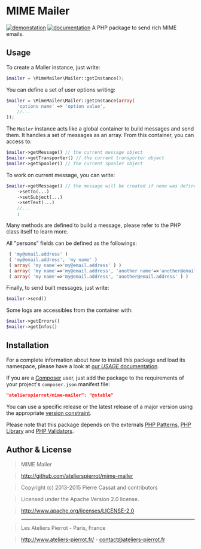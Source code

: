 MIME Mailer
===========

[![demonstation](http://img.ateliers-pierrot-static.fr/see-the-demo.svg)](http://sites.ateliers-pierrot.fr/mime-mailer/)
[![documentation](http://img.ateliers-pierrot-static.fr/read-the-doc.svg)](http://docs.ateliers-pierrot.fr/mime-mailer/)
A PHP package to send rich MIME emails.


Usage
-----

To create a Mailer instance, just write:

```php
$mailer = \MimeMailer\Mailer::getInstance();
```

You can define a set of user options writing:

```php
$mailer = \MimeMailer\Mailer::getInstance(array(
    'options name' => 'option value',
    //...
));
```

The `Mailer` instance acts like a global container to build messages and send them. It handles
a set of messages as an array. From this container, you can access to:

```php
$mailer->getMessage() // the current message object
$mailer->getTransporter() // the current transporter object
$mailer->getSpooler() // the current spooler object
```

To work on current message, you can write:

```php
$mailer->getMessage() // the message will be created if none was defined
    ->setTo(...)
    ->setSubject(...)
    ->setText(...)
    //...
    ;
```

Many methods are defined to build a message, please refer to the PHP class itself to learn more.

All "persons" fields can be defined as the followings:

```php
 ( 'my@email.address' )
 ( 'my@email.address', 'my name' )
 ( array( 'my name'=>'my@email.address' ) )
 ( array( 'my name'=>'my@email.address', 'another name'=>'another@email.address' ) )
 ( array( 'my name'=>'my@email.address', 'another@email.address' ) )
```

Finally, to send built messages, just write:

```php
$mailer->send()
```

Some logs are accessibles from the container with:

```php
$mailer->getErrors()
$mailer->getInfos()
```


Installation
------------

For a complete information about how to install this package and load its namespace, 
please have a look at [our *USAGE* documentation](http://github.com/atelierspierrot/atelierspierrot/blob/master/USAGE.md).

If you are a [Composer](http://getcomposer.org/) user, just add the package to the 
requirements of your project's `composer.json` manifest file:

```json
"atelierspierrot/mime-mailer": "@stable"
```

You can use a specific release or the latest release of a major version using the appropriate
[version constraint](http://getcomposer.org/doc/01-basic-usage.md#package-versions).

Please note that this package depends on the externals [PHP Patterns](http://github.com/atelierspierrot/patterns),
[PHP Library](http://github.com/atelierspierrot/library) and [PHP Validators](http://github.com/atelierspierrot/validators).


Author & License
----------------

>    MIME Mailer

>    http://github.com/atelierspierrot/mime-mailer

>    Copyright (c) 2013-2015 Pierre Cassat and contributors

>    Licensed under the Apache Version 2.0 license.

>    http://www.apache.org/licenses/LICENSE-2.0

>    ----

>    Les Ateliers Pierrot - Paris, France

>    <http://www.ateliers-pierrot.fr/> - <contact@ateliers-pierrot.fr>
